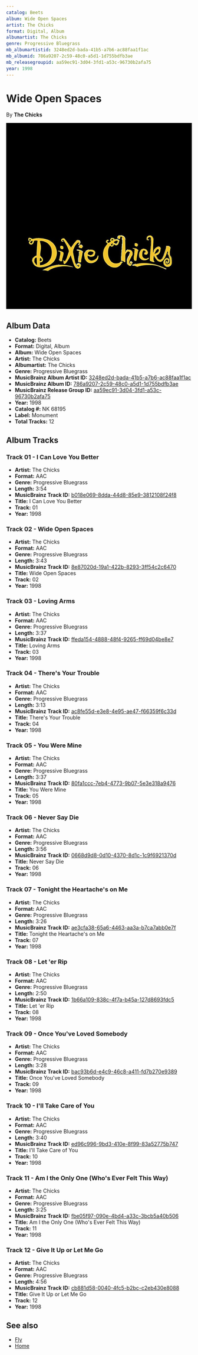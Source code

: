 ```yaml
---
catalog: Beets
album: Wide Open Spaces
artist: The Chicks
format: Digital, Album
albumartist: The Chicks
genre: Progressive Bluegrass
mb_albumartistid: 3248ed2d-bada-41b5-a7b6-ac88faa1f1ac
mb_albumid: 786a9207-2c59-48c0-a5d1-1d755bdfb3ae
mb_releasegroupid: aa59ec91-3d04-3fd1-a53c-96730b2afa75
year: 1998
---
```


# Wide Open Spaces

By **The Chicks**

![](../../assets/beetscovers/The_Chicks-Wide_Open_Spaces.jpg)

## Album Data

- **Catalog:** Beets
- **Format:** Digital, Album
- **Album:** Wide Open Spaces
- **Artist:** The Chicks
- **Albumartist:** The Chicks
- **Genre:** Progressive Bluegrass
- **MusicBrainz Album Artist ID:** [3248ed2d-bada-41b5-a7b6-ac88faa1f1ac](https://musicbrainz.org/artist/3248ed2d-bada-41b5-a7b6-ac88faa1f1ac)
- **MusicBrainz Album ID:** [786a9207-2c59-48c0-a5d1-1d755bdfb3ae](https://musicbrainz.org/release/786a9207-2c59-48c0-a5d1-1d755bdfb3ae)
- **MusicBrainz Release Group ID:** [aa59ec91-3d04-3fd1-a53c-96730b2afa75](https://musicbrainz.org/release-group/aa59ec91-3d04-3fd1-a53c-96730b2afa75)
- **Year:** 1998
- **Catalog #:** NK 68195
- **Label:** Monument
- **Total Tracks:** 12

## Album Tracks

### Track 01 - I Can Love You Better

- **Artist:** The Chicks
- **Format:** AAC
- **Genre:** Progressive Bluegrass
- **Length:** 3:54
- **MusicBrainz Track ID:** [b018e069-8dda-44d8-85e9-3812108f24f8](https://musicbrainz.org/recording/b018e069-8dda-44d8-85e9-3812108f24f8)
- **Title:** I Can Love You Better
- **Track:** 01
- **Year:** 1998

### Track 02 - Wide Open Spaces

- **Artist:** The Chicks
- **Format:** AAC
- **Genre:** Progressive Bluegrass
- **Length:** 3:43
- **MusicBrainz Track ID:** [8e87020d-19a1-422b-8293-3ff54c2c6470](https://musicbrainz.org/recording/8e87020d-19a1-422b-8293-3ff54c2c6470)
- **Title:** Wide Open Spaces
- **Track:** 02
- **Year:** 1998

### Track 03 - Loving Arms

- **Artist:** The Chicks
- **Format:** AAC
- **Genre:** Progressive Bluegrass
- **Length:** 3:37
- **MusicBrainz Track ID:** [ffeda154-4888-48f4-9265-ff69d04be8e7](https://musicbrainz.org/recording/ffeda154-4888-48f4-9265-ff69d04be8e7)
- **Title:** Loving Arms
- **Track:** 03
- **Year:** 1998

### Track 04 - There's Your Trouble

- **Artist:** The Chicks
- **Format:** AAC
- **Genre:** Progressive Bluegrass
- **Length:** 3:13
- **MusicBrainz Track ID:** [ac8fe55d-e3e8-4e95-ae47-f66359f6c33d](https://musicbrainz.org/recording/ac8fe55d-e3e8-4e95-ae47-f66359f6c33d)
- **Title:** There's Your Trouble
- **Track:** 04
- **Year:** 1998

### Track 05 - You Were Mine

- **Artist:** The Chicks
- **Format:** AAC
- **Genre:** Progressive Bluegrass
- **Length:** 3:37
- **MusicBrainz Track ID:** [80fa1ccc-7eb4-4773-9b07-5e3e318a9476](https://musicbrainz.org/recording/80fa1ccc-7eb4-4773-9b07-5e3e318a9476)
- **Title:** You Were Mine
- **Track:** 05
- **Year:** 1998

### Track 06 - Never Say Die

- **Artist:** The Chicks
- **Format:** AAC
- **Genre:** Progressive Bluegrass
- **Length:** 3:56
- **MusicBrainz Track ID:** [0668d9d8-0d10-4370-8d1c-1c9f6921370d](https://musicbrainz.org/recording/0668d9d8-0d10-4370-8d1c-1c9f6921370d)
- **Title:** Never Say Die
- **Track:** 06
- **Year:** 1998

### Track 07 - Tonight the Heartache's on Me

- **Artist:** The Chicks
- **Format:** AAC
- **Genre:** Progressive Bluegrass
- **Length:** 3:26
- **MusicBrainz Track ID:** [ae3cfa38-65a6-4463-aa3a-b7ca7abb0e7f](https://musicbrainz.org/recording/ae3cfa38-65a6-4463-aa3a-b7ca7abb0e7f)
- **Title:** Tonight the Heartache's on Me
- **Track:** 07
- **Year:** 1998

### Track 08 - Let 'er Rip

- **Artist:** The Chicks
- **Format:** AAC
- **Genre:** Progressive Bluegrass
- **Length:** 2:50
- **MusicBrainz Track ID:** [1b66a109-838c-4f7a-b45a-127d8693fdc5](https://musicbrainz.org/recording/1b66a109-838c-4f7a-b45a-127d8693fdc5)
- **Title:** Let 'er Rip
- **Track:** 08
- **Year:** 1998

### Track 09 - Once You've Loved Somebody

- **Artist:** The Chicks
- **Format:** AAC
- **Genre:** Progressive Bluegrass
- **Length:** 3:28
- **MusicBrainz Track ID:** [bac93b6d-e4c9-46c8-a411-fd7b270e9389](https://musicbrainz.org/recording/bac93b6d-e4c9-46c8-a411-fd7b270e9389)
- **Title:** Once You've Loved Somebody
- **Track:** 09
- **Year:** 1998

### Track 10 - I'll Take Care of You

- **Artist:** The Chicks
- **Format:** AAC
- **Genre:** Progressive Bluegrass
- **Length:** 3:40
- **MusicBrainz Track ID:** [ed96c996-9bd3-410e-8f99-83a52775b747](https://musicbrainz.org/recording/ed96c996-9bd3-410e-8f99-83a52775b747)
- **Title:** I'll Take Care of You
- **Track:** 10
- **Year:** 1998

### Track 11 - Am I the Only One (Who's Ever Felt This Way)

- **Artist:** The Chicks
- **Format:** AAC
- **Genre:** Progressive Bluegrass
- **Length:** 3:25
- **MusicBrainz Track ID:** [fbe05f97-090e-4bd4-a33c-3bcb5a40b506](https://musicbrainz.org/recording/fbe05f97-090e-4bd4-a33c-3bcb5a40b506)
- **Title:** Am I the Only One (Who's Ever Felt This Way)
- **Track:** 11
- **Year:** 1998

### Track 12 - Give It Up or Let Me Go

- **Artist:** The Chicks
- **Format:** AAC
- **Genre:** Progressive Bluegrass
- **Length:** 4:56
- **MusicBrainz Track ID:** [cb881d58-0040-4fc5-b2bc-c2eb430e8088](https://musicbrainz.org/recording/cb881d58-0040-4fc5-b2bc-c2eb430e8088)
- **Title:** Give It Up or Let Me Go
- **Track:** 12
- **Year:** 1998


## See also

- [Fly](Fly.md)
- [Home](Home.md)
